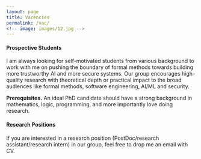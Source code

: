 ```yaml
---
layout: page
title: Vacencies
permalink: /vac/
<!-- image: images/12.jpg -->
---
```




#### Prospective Students
I am always looking for self-motivated students from various background to work with me on pushing the boundary of formal methods towards building more trustworthy AI and more secure systems. Our group encourages high-quality research with theoretical depth or practical impact to the broad audiences like formal methods, software engineering, AI/ML and security.  

**Prerequisites.** An ideal PhD candidate should have a strong background in mathematics, logic, programming, and more importantly love doing research. 



#### Research Positions

If you are interested in a research position (PostDoc/research assistant/research intern) in our group, feel free to drop me an email with CV. 

